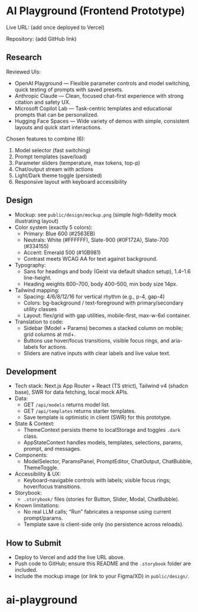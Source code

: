 # AI Playground (Frontend Prototype)

Live URL: (add once deployed to Vercel)

Repository: (add GitHub link)

## Research

Reviewed UIs:
- OpenAI Playground — Flexible parameter controls and model switching, quick testing of prompts with saved presets.
- Anthropic Claude — Clean, focused chat-first experience with strong citation and safety UX.
- Microsoft Copilot Lab — Task-centric templates and educational prompts that can be personalized.
- Hugging Face Spaces — Wide variety of demos with simple, consistent layouts and quick start interactions.

Chosen features to combine (6):
1) Model selector (fast switching)
2) Prompt templates (save/load)
3) Parameter sliders (temperature, max tokens, top-p)
4) Chat/output stream with actions
5) Light/Dark theme toggle (persisted)
6) Responsive layout with keyboard accessibility

## Design

- Mockup: see `public/design/mockup.png` (simple high-fidelity mock illustrating layout)
- Color system (exactly 5 colors):
  - Primary: Blue 600 (#2563EB)
  - Neutrals: White (#FFFFFF), Slate-900 (#0F172A), Slate-700 (#334155)
  - Accent: Emerald 500 (#10B981)
  - Contrast meets WCAG AA for text against background.
- Typography:
  - Sans for headings and body (Geist via default shadcn setup), 1.4–1.6 line-height.
  - Heading weights 600–700, body 400–500, min body size 14px.
- Tailwind mapping:
  - Spacing: 4/6/8/12/16 for vertical rhythm (e.g., p-4, gap-4)
  - Colors: bg-background / text-foreground with primary/secondary utility classes
  - Layout: flex/grid with gap utilities, mobile-first, max-w-6xl container.
- Translation to code:
  - Sidebar (Model + Params) becomes a stacked column on mobile; grid columns at md+.
  - Buttons use hover/focus transitions, visible focus rings, and aria-labels for actions.
  - Sliders are native inputs with clear labels and live value text.

## Development

- Tech stack: Next.js App Router + React (TS strict), Tailwind v4 (shadcn base), SWR for data fetching, local mock APIs.
- Data:
  - GET `/api/models` returns model list.
  - GET `/api/templates` returns starter templates.
  - Save template is optimistic in client (SWR) for this prototype.
- State & Context:
  - ThemeContext persists theme to localStorage and toggles `.dark` class.
  - AppStateContext handles models, templates, selections, params, prompt, and messages.
- Components:
  - ModelSelector, ParamsPanel, PromptEditor, ChatOutput, ChatBubble, ThemeToggle.
- Accessibility & UX:
  - Keyboard-navigable controls with labels; visible focus rings; hover/focus transitions.
- Storybook:
  - `.storybook/` files (stories for Button, Slider, Modal, ChatBubble).
- Known limitations:
  - No real LLM calls; “Run” fabricates a response using current prompt/params.
  - Template save is client-side only (no persistence across reloads).

## How to Submit
- Deploy to Vercel and add the live URL above.
- Push code to GitHub; ensure this README and the `.storybook` folder are included.
- Include the mockup image (or link to your Figma/XD) in `public/design/`.
# ai-playground
